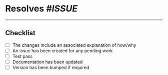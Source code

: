 # Resolves _#ISSUE_

<!--
Describe the current behaviour you are modifying. Please also remember to
update any impacted documentation.
-->

***

## Checklist

* [ ] The changes include an associated explanation of how/why
* [ ] An issue has been created for any pending work
* [ ] Test pass
* [ ] Documentation has been updated
* [ ] Version has been bumped if required
